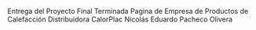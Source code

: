 Entrega del Proyecto Final Terminada
Pagina de Empresa de Productos de Calefacción
Distribuidora CalorPlac
Nicolás Eduardo Pacheco Olivera